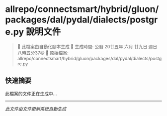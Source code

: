 # allrepo/connectsmart/hybrid/gluon/packages/dal/pydal/dialects/postgre.py 說明文件

> 🚧 此檔案由自動化腳本生成
> 📅 生成時間: 公曆 20廿五年 六月 廿九日 週日 八時五分37秒
> 📂 原始檔案: allrepo/connectsmart/hybrid/gluon/packages/dal/pydal/dialects/postgre.py

## 快速摘要
此檔案的文件正在生成中...

<!-- 實際使用時，這裡會是 Claude Code 生成的完整文件內容 -->

---
*此文件由文件更新系統自動生成*
